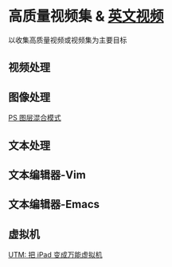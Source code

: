 # 高质量视频集 & [英文视频](./README.md)


以收集高质量视频或视频集为主要目标



## 视频处理




## 图像处理

[PS 图层混合模式](https://b23.tv/ov4wRX)


## 文本处理



## 文本编辑器-Vim



## 文本编辑器-Emacs



## 虚拟机



[UTM: 把 iPad 变成万能虚拟机](https://b23.tv/2hgUzG)
















